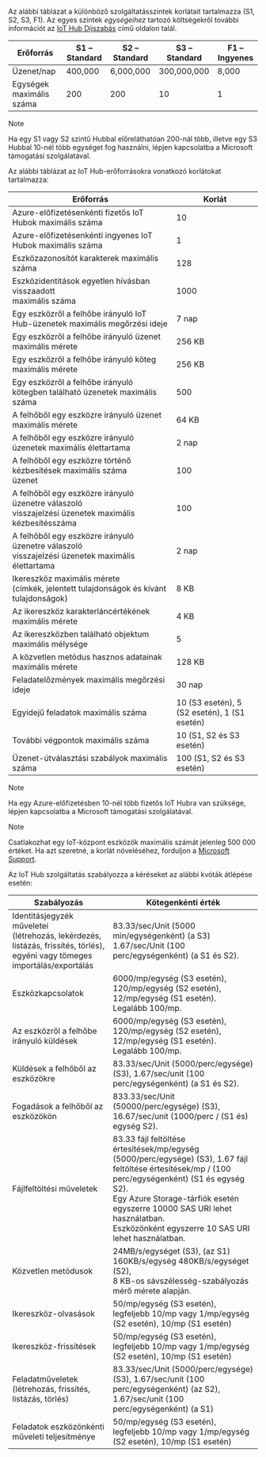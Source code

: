Az alábbi táblázat a különböző szolgáltatásszintek korlátait tartalmazza (S1, S2, S3, F1). Az egyes szintek *egységeihez* tartozó költségekről további információt az [IoT Hub Díjszabás](https://azure.microsoft.com/pricing/details/iot-hub/) című oldalon talál.

| Erőforrás | S1 – Standard | S2 – Standard | S3 – Standard | F1 – Ingyenes |
| --- | --- | --- | --- | --- |
| Üzenet/nap |400,000 |6,000,000 |300,000,000 |8,000 |
| Egységek maximális száma |200 |200 |10 |1 |

> [!NOTE]
> Ha egy S1 vagy S2 szintű Hubbal előreláthatóan 200-nál több, illetve egy S3 Hubbal 10-nél több egységet fog használni, lépjen kapcsolatba a Microsoft támogatási szolgálatával.
> 
> 

Az alábbi táblázat az IoT Hub-erőforrásokra vonatkozó korlátokat tartalmazza:

| Erőforrás | Korlát |
| --- | --- |
| Azure-előfizetésenkénti fizetős IoT Hubok maximális száma |10 |
| Azure-előfizetésenkénti ingyenes IoT Hubok maximális száma |1 |
| Eszközazonosítót karakterek maximális száma | 128 |
| Eszközidentitások egyetlen hívásban visszaadott<br/> maximális száma |1000 |
| Egy eszközről a felhőbe irányuló IoT Hub-üzenetek maximális megőrzési ideje |7 nap |
| Egy eszközről a felhőbe irányuló üzenet maximális mérete |256 KB |
| Egy eszközről a felhőbe irányuló köteg maximális mérete |256 KB |
| Egy eszközről a felhőbe irányuló kötegben található üzenetek maximális száma |500 |
| A felhőből egy eszközre irányuló üzenet maximális mérete |64 KB |
| A felhőből egy eszközre irányuló üzenetek maximális élettartama |2 nap |
| A felhőből egy eszközre történő kézbesítések maximális száma <br/> üzenet |100 |
| A felhőből egy eszközre irányuló üzenetre válaszoló <br/> visszajelzési üzenetek maximális kézbesítésszáma |100 |
| A felhőből egy eszközre irányuló üzenetre válaszoló <br/> visszajelzési üzenetek maximális élettartama |2 nap |
| Ikereszköz maximális mérete <br/> (címkék, jelentett tulajdonságok és kívánt tulajdonságok) | 8 KB |
| Az ikereszköz karakterláncértékének maximális mérete | 4 KB |
| Az ikereszközben található objektum maximális mélysége | 5 |
| A közvetlen metódus hasznos adatainak maximális mérete | 128 KB |
| Feladatelőzmények maximális megőrzési ideje | 30 nap |
| Egyidejű feladatok maximális száma | 10 (S3 esetén), 5 (S2 esetén), 1 (S1 esetén) |
| További végpontok maximális száma | 10 (S1, S2 és S3 esetén) |
| Üzenet-útválasztási szabályok maximális száma | 100 (S1, S2 és S3 esetén) |


> [!NOTE]
> Ha egy Azure-előfizetésben 10-nél több fizetős IoT Hubra van szüksége, lépjen kapcsolatba a Microsoft támogatási szolgálatával.


> [!NOTE]
> Csatlakozhat egy IoT-központ eszközök maximális számát jelenleg 500 000 értéket. Ha azt szeretné, a korlát növeléséhez, forduljon a [Microsoft Support](https://azure.microsoft.com/en-us/support/options/).

Az IoT Hub szolgáltatás szabályozza a kéréseket az alábbi kvóták átlépése esetén:

| Szabályozás | Kötegenkénti érték |
| --- | --- |
| Identitásjegyzék műveletei <br/> (létrehozás, lekérdezés, listázás, frissítés, törlés), <br/> egyéni vagy tömeges importálás/exportálás |83.33/sec/Unit (5000 min/egységenként) (a S3) <br/> 1.67/sec/Unit (100 perc/egységenként) (a S1 és S2). |
| Eszközkapcsolatok |6000/mp/egység (S3 esetén), 120/mp/egység (S2 esetén), 12/mp/egység (S1 esetén). <br/>Legalább 100/mp. |
| Az eszközről a felhőbe irányuló küldések |6000/mp/egység (S3 esetén), 120/mp/egység (S2 esetén), 12/mp/egység (S1 esetén). <br/>Legalább 100/mp. |
| Küldések a felhőből az eszközökre | 83.33/sec/Unit (5000/perc/egysége) (S3), 1.67/sec/unit (100 perc/egységenként) (a S1 és S2). |
| Fogadások a felhőből az eszközökön |833.33/sec/Unit (50000/perc/egysége) (S3), 16.67/sec/unit (1000/perc / (S1 és) egység S2). |
| Fájlfeltöltési műveletek |83.33 fájl feltöltése értesítések/mp/egység (5000/perc/egysége) (S3), 1.67 fájl feltöltése értesítések/mp / (100 perc/egységenként) (S1 és egység S2). <br/> Egy Azure Storage-tárfiók esetén egyszerre 10000 SAS URI lehet használatban.<br/> Eszközönként egyszerre 10 SAS URI lehet használatban. |
| Közvetlen metódusok | 24MB/s/egységet (S3), (az S1) 160KB/s/egység 480KB/s/egységet (S2),<br/> 8 KB-os sávszélesség-szabályozás mérő mérete alapján. |
| Ikereszköz-olvasások | 50/mp/egység (S3 esetén), legfeljebb 10/mp vagy 1/mp/egység (S2 esetén), 10/mp (S1 esetén) |
| Ikereszköz-frissítések | 50/mp/egység (S3 esetén), legfeljebb 10/mp vagy 1/mp/egység (S2 esetén), 10/mp (S1 esetén) |
| Feladatműveletek <br/> (létrehozás, frissítés, listázás, törlés) | 83.33/sec/Unit (5000/perc/egysége) (S3), 1.67/sec/unit (100 perc/egységenként) (az S2), 1.67/sec/unit (100 perc/egységenként) (a S1) |
| Feladatok eszközönkénti műveleti teljesítménye | 50/mp/egység (S3 esetén), legfeljebb 10/mp vagy 1/mp/egység (S2 esetén), 10/mp (S1 esetén) |
